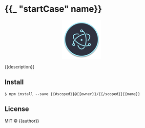 # {{_ "startCase" name}}

<p align="center">
	<img src="resources/icon/icon.png" alt="Logo" width="128">
</p>

{{description}}

## Install

```shell
$ npm install --save {{#scoped}}@{{owner}}/{{/scoped}}{{name}}
```

## License

MIT © {{author}}
